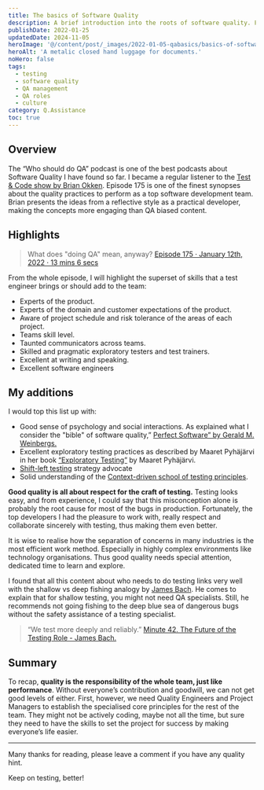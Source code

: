 ```yaml
---
title: The basics of Software Quality
description: A brief introduction into the roots of software quality. From the Test & Code podcast episode 175 by Brian Okken. This episode is one of the finest synopses about the quality practices to perform at a top software development team.
publishDate: 2022-01-25
updatedDate: 2024-11-05
heroImage: '@/content/post/_images/2022-01-05-qabasics/basics-of-software-quality.png'
heroAlt: 'A metalic closed hand luggage for documents.'
noHero: false
tags:
  - testing
  - software quality
  - QA management
  - QA roles
  - culture
category: Q.Assistance
toc: true
---
```



## Overview

The “Who should do QA” podcast is one of the best podcasts about Software Quality I have found so far. I became a regular listener to the [Test & Code show by Brian Okken](https://testandcode.com/). Episode 175 is one of the finest synopses about the quality practices to perform as a top software development team. Brian presents the ideas from a reflective style as a practical developer, making the concepts more engaging than QA biased content.


## Highlights

> What does "doing QA" mean, anyway? [Episode 175 · January 12th, 2022 · 13 mins 6 secs](https://testandcode.com/175)

From the whole episode, I will highlight the superset of skills that a test engineer brings or should add to the team:
* Experts of the product.
* Experts of the domain and customer expectations of the product.
* Aware of project schedule and risk tolerance of the areas of each project.
* Teams skill level.
* Taunted communicators across teams.
* Skilled and pragmatic exploratory testers and test trainers.
* Excellent at writing and speaking.
* Excellent software engineers

## My additions
I would top this list up with:
* Good sense of psychology and social interactions. As explained what I consider the "bible" of software quality,” [Perfect Software” by Gerald M. Weinbergs.](https://www.amazon.com/Perfect-Software-Other-Illusions-Testing/dp/0932633692)
* Excellent exploratory testing practices as described by Maaret Pyhäjärvi in her book  [“Exploratory Testing”](https://maaretp.com/ETI.html)  by Maaret Pyhäjärvi.
* [Shift-left testing](https://en.wikipedia.org/wiki/Shift-left_testing) strategy advocate
* Solid understanding of the [Context-driven school of testing principles](https://context-driven-testing.com/).

**Good quality is all about respect for the craft of testing.** Testing looks easy, and from experience, I could say that this misconception alone is probably the root cause for most of the bugs in production. Fortunately, the top developers I had the pleasure to work with, really respect and collaborate sincerely with testing, thus making them even better.

It is wise to realise how the separation of concerns in many industries is the most efficient work method. Especially in highly complex environments like technology organisations. Thus good quality needs special attention, dedicated time to learn and explore.

I found that all this content about who needs to do testing links very well with the shallow vs deep fishing analogy by [James Bach](https://www.satisfice.com). He comes to explain that for shallow testing, you might not need QA specialists. Still, he recommends not going fishing to the deep blue sea of dangerous bugs without the safety assistance of a testing specialist. 

> “We test more deeply and reliably.” [Minute 42. The Future of the Testing Role - James Bach.](https://www.youtube.com/watch?v=c5821YeWico&t=7s)


## Summary
To recap, **quality is the responsibility of the whole team, just like performance**. Without everyone’s contribution and goodwill, we can not get good levels of either. First, however, we need Quality Engineers and Project Managers to establish the specialised core principles for the rest of the team. They might not be actively coding, maybe not all the time, but sure they need to have the skills to set the project for success by making everyone’s life easier. 

------
Many thanks for reading, please leave a comment if you have any quality hint.

Keep on testing, better!


